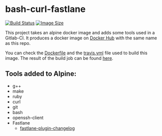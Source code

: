 # bash-curl-fastlane

[![Build Status](https://travis-ci.org/Eradash/alpine-bash-curl-fastlane.svg?branch=master)](https://travis-ci.org/Eradash/alpine-bash-curl-fastlane)
[![Image Size](https://images.microbadger.com/badges/image/eradash/alpine-bash-curl-fastlane.svg)](https://microbadger.com/images/eradash/alpine-bash-curl-fastlane)

This project takes an alpine docker image and adds some tools used in a Gitlab-CI. It produces a docker image on [Docker Hub] with the same name as this repo.

You can check the [Dockerfile] and the [travis.yml] file used to build this image. The result of the build job can be found [here](https://travis-ci.org/Eradash/alpine-bash-curl-fastlane).

## Tools added to Alpine:

* g++
* make
* ruby
* curl
* git
* bash
* openssh-client
* Fastlane
	*  [fastlane-plugin-changelog](https://github.com/Eradash/fastlane-plugin-changelog)

[Docker Hub]: https://hub.docker.com/r/eradash/android-docker/
[Dockerfile]: https://github.com/Eradash/alpine-bash-curl-fastlane/blob/master/Dockerfile
[travis.yml]: https://github.com/Eradash/alpine-bash-curl-fastlane/blob/master/.travis.yml
